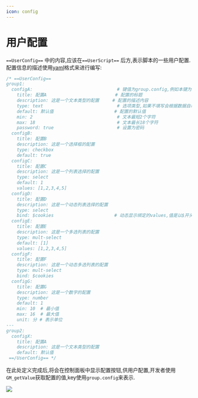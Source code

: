 ```yaml
---
icon: config
---
```



# 用户配置

`==UserConfig==` 中的内容,应该在`==UserScript==` 后方,表示脚本的一些用户配置.配置信息的描述使用[yaml](https://yaml.org/)格式来进行编写:

```js
/* ==UserConfig==
group1:
  configA:                                # 键值为group.config,例如本键为:group1.configA
    title: 配置A                          # 配置的标题
    description: 这是一个文本类型的配置     # 配置的描述内容
    type: text                            # 选项类型,如果不填写会根据数据自动识别
    default: 默认值                       # 配置的默认值
    min: 2                                # 文本最短2个字符
    max: 18                               # 文本最长18个字符
    password: true                        # 设置为密码
  configB:
    title: 配置B
    description: 这是一个选择框的配置
    type: checkbox
    default: true
  configC:
    title: 配置C
    description: 这是一个列表选择的配置
    type: select
    default: 1
    values: [1,2,3,4,5]
  configD:
    title: 配置D
    description: 这是一个动态列表选择的配置
    type: select
    bind: $cookies                       # 动态显示绑定的values,值是以$开头的key,value需要是一个数组
  configE:
    title: 配置E
    description: 这是一个多选列表的配置
    type: mult-select
    default: [1]
    values: [1,2,3,4,5]
  configF:
    title: 配置F
    description: 这是一个动态多选列表的配置
    type: mult-select
    bind: $cookies
  configG:
    title: 配置G
    description: 这是一个数字的配置
    type: number
    default: 1
    min: 10  # 最小值
    max: 16  # 最大值
    unit: 分 # 表示单位
---
group2:
  configX:
    title: 配置A
    description: 这是一个文本类型的配置
    default: 默认值
 ==/UserConfig== */
```

在此处定义完成后,将会在控制面板中显示配置按钮,供用户配置,开发者使用`GM_getValue`获取配置的值,key使用`group.config`来表示.

![](/config/image-20210621213013631.png)